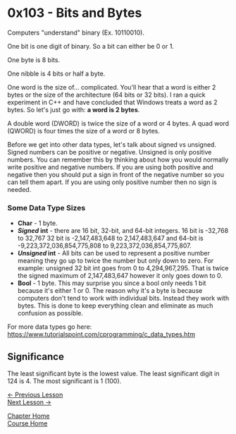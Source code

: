 # 0x103 - Bits and Bytes
Computers "understand" binary (Ex. 10110010).

One bit is one digit of binary. So a bit can either be 0 or 1. 

One byte is 8 bits.

One nibble is 4 bits or half a byte.

One word is the size of... complicated. You'll hear that a word is either 2 bytes or the size of the architecture (64 bits or 32 bits). I ran a quick experiment in C++ and have concluded that Windows treats a word as 2 bytes. So let's just go with: **a word is 2 bytes**.

A double word (DWORD) is twice the size of a word or 4 bytes. A quad word (QWORD) is four times the size of a word or 8 bytes.

Before we get into other data types, let's talk about signed vs unsigned. Signed numbers can be positive or negative. Unsigned is only positive numbers. You can remember this by thinking about how you would normally write positive and negative numbers. If you are using both positive and negative then you should put a sign in front of the negative number so you can tell them apart. If you are using only positive number then no sign is needed.

### Some Data Type Sizes
* **Char** - 1 byte.
* ***Signed* int** - there are 16 bit, 32-bit, and 64-bit integers. 16 bit is -32,768 to 32,767 32 bit is -2,147,483,648 to 2,147,483,647 and 64-bit is -9,223,372,036,854,775,808 to 9,223,372,036,854,775,807.
* ***Unsigned* int** - All bits can be used to represent a positive number meaning they go up to twice the number but only down to zero. For example: unsigned 32 bit int goes from 0 to 4,294,967,295. That is twice the signed maximum of 2,147,483,647 however it only goes down to 0.
* **Bool** - 1 byte. This may surprise you since a bool only needs 1 bit because it's either 1 or 0. The reason why it's a byte is because computers don't tend to work with individual bits. Instead they work with bytes. This is done to keep everything clean and eliminate as much confusion as possible.

For more data types go here: https://www.tutorialspoint.com/cprogramming/c_data_types.htm

## Significance
The least significant byte is the lowest value. The least significant digit in 124 is 4. The most significant is 1 (100).

[<- Previous Lesson](0x102-ASCII.md)  
[Next Lesson ->](0x104-ProgrammingLanguages.md)  


[Chapter Home](0x100-BinaryBasics.md)  
[Course Home](../README.md)  